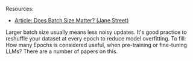 Resources:
- [Article: Does Batch Size Matter? (Jane Street)](https://blog.janestreet.com/does-batch-size-matter/)



Larger batch size usually means less noisy updates.
It's good practice to reshuffle your dataset at every epoch to reduce model overfitting.
To fill: How many Epochs is considered useful, when pre-training or fine-tuning LLMs? There are a number of papers on this.